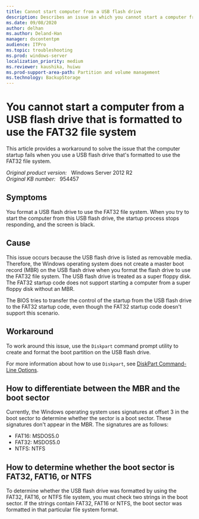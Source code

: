 ```yaml
---
title: Cannot start computer from a USB flash drive
description: Describes an issue in which you cannot start a computer from an external removable USB hard disk that is formatted to use the FAT32 file system. This occurs because the USB drive is treated as a floppy disk. Provides a resolution.
ms.date: 09/08/2020
author: delhan
ms.author: Deland-Han
manager: dscontentpm
audience: ITPro
ms.topic: troubleshooting
ms.prod: windows-server
localization_priority: medium
ms.reviewer: kaushika, huiwu
ms.prod-support-area-path: Partition and volume management
ms.technology: BackupStorage
---
```

# You cannot start a computer from a USB flash drive that is formatted to use the FAT32 file system

This article provides a workaround to solve the issue that the computer startup fails when you use a USB flash drive that's formatted to use the FAT32 file system.

_Original product version:_ &nbsp; Windows Server 2012 R2  
_Original KB number:_ &nbsp; 954457

## Symptoms

You format a USB flash drive to use the FAT32 file system. When you try to start the computer from this USB flash drive, the startup process stops responding, and the screen is black.

## Cause

This issue occurs because the USB flash drive is listed as removable media. Therefore, the Windows operating system does not create a master boot record (MBR) on the USB flash drive when you format the flash drive to use the FAT32 file system. The USB flash drive is treated as a super floppy disk. The FAT32 startup code does not support starting a computer from a super floppy disk without an MBR.

The BIOS tries to transfer the control of the startup from the USB flash drive to the FAT32 startup code, even though the FAT32 startup code doesn't support this scenario.

## Workaround

To work around this issue, use the `Diskpart` command prompt utility to create and format the boot partition on the USB flash drive.

For more information about how to use `Diskpart`, see [DiskPart Command-Line Options](/previous-versions/windows/it-pro/windows-vista/cc766465(v=ws.10)).

## How to differentiate between the MBR and the boot sector

Currently, the Windows operating system uses signatures at offset 3 in the boot sector to determine whether the sector is a boot sector. These signatures don't appear in the MBR. The signatures are as follows:

- FAT16: MSDOS5.0
- FAT32: MSDOS5.0
- NTFS: NTFS

## How to determine whether the boot sector is FAT32, FAT16, or NTFS

To determine whether the USB flash drive was formatted by using the FAT32, FAT16, or NTFS file system, you must check two strings in the boot sector. If the strings contain FAT32, FAT16 or NTFS, the boot sector was formatted in that particular file system format.
